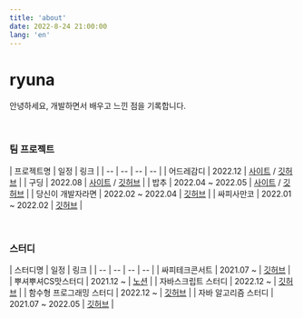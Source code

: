 ```yaml
---
title: 'about'
date: 2022-8-24 21:00:00
lang: 'en'
---
```


# ryuna

<!-- <div align="center"> -->

안녕하세요, 개발하면서 배우고 느낀 점을 기록합니다.

<br />

### 팀 프로젝트

| 프로젝트명 | 일정 | 링크 |
| -- | -- | -- | -- |
| 어드레감디 | 2022.12 | [사이트](https://adregamdy.vercel.app/) / [깃허브](https://github.com/9oormthon4/client) |
| 구딩 | 2022.08 | [사이트](https://gooding.vercel.app/) / [깃허브](https://github.com/Princess-Teo-And-The-Seven-Frontend/gooding) |
| 밥추 | 2022.04 ~ 2022.05 | [사이트](https://bobchoo.site/) / [깃허브](https://github.com/Team-Chwimi/bobchoo_front-end) |
| 당신이 개발자라면 | 2022.02 ~ 2022.04 | [깃허브](https://github.com/BigOTeam/what-type-of-dev_front-end) |
| 싸피사만코 | 2022.01 ~ 2022.02 | [깃허브](https://github.com/anottrx/SSAFY-Samanco) |

<br />

### 스터디

| 스터디명 | 일정 | 링크 | 
| -- | -- | -- | -- |
| 싸피테크콘서트 | 2021.07 ~ | [깃허브](https://github.com/ssafy-tech-concert/ssafy-tech-concert) |
| 뿌셔뿌셔CS맛스터디 | 2021.12 ~ | [노션](https://www.notion.so/CS-b051a98ec943488e85e56d62d55675ff) |
| 자바스크립트 스터디 | 2022.12 ~ | [깃허브](https://github.com/Wooteco-JS-study/Modern_Javascript_Teco) |
| 함수형 프로그래밍 스터디 | 2022.12 ~ | [깃허브](https://github.com/FECrash/FunctionalProgramming) |
| 자바 알고리즘 스터디 | 2021.07 ~ 2022.05 | [깃허브](https://github.com/SSAFY-11-Algorithm-Study/AlgorithmStudy) |


<!-- 이전 블로그는 [이곳](https://anott.tistory.com/)입니다.     -->

<!-- </div> -->

<!-- <br />
<br />

<div align="right"> 
</div> -->

<br />
<br />

